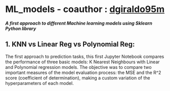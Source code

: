 # ML_models - coauthor : [dgiraldo95m](https://github.com/dgiraldom95)

<em>**A first approach to different Machine learning models using Sklearn Python library**</em>

## 1. KNN vs Linear Reg vs Polynomial Reg:
The first approach to prediction tasks, this first Jupyter Notebook compares the performance of three basic models: K Nearest Neighbours with Linear and Polynomial regression models. The objective was to compare two important measures of the model evaluation process: the MSE and the R^2 score (coefficient of determination), making a custom variation of the hyperparameters of each model. 
